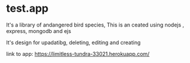 # test.app
It's a library of andangered bird species,
This is an ceated using nodejs , express, mongodb and ejs

It's design for upadatibg, deleting,  editing  and creating





link to app: https://limitless-tundra-33021.herokuapp.com/
